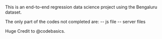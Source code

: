 This is an end-to-end regression data science project using the Bengaluru dataset.

The only part of the codes not completed are:
-- js file
-- server files

Huge Credit to @codebasics.
